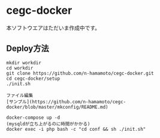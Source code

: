 # cegc-docker
本ソフトウエアはただいま作成中です。

## Deploy方法
```
mkdir workdir
cd workdir
git clone https://github.com/n-hamamoto/cegc-docker.git
cd cegc-docker/setup
./init.sh

ファイル編集
[サンプル](https://github.com/n-hamamoto/cegc-docker/blob/master/mkconfig/README.md)

docker-compose up -d
(mysqldが立ち上がるのに時間がかかる)
docker exec -i php bash -c "cd conf && sh ./init.sh"
```
